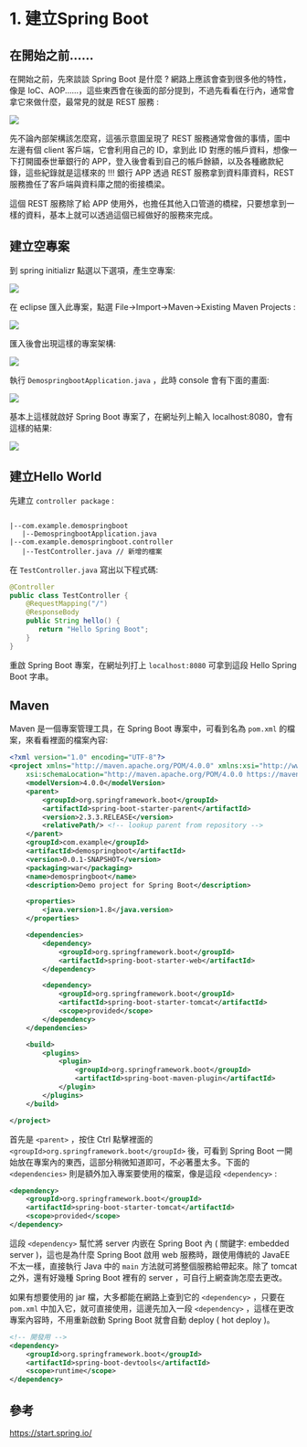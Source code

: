 # 1. 建立Spring Boot

## 在開始之前......

在開始之前，先來談談 Spring Boot 是什麼 ? 網路上應該會查到很多他的特性，像是 IoC、AOP......，這些東西會在後面的部分提到，不過先看看在行內，通常會拿它來做什麼，最常見的就是 REST 服務 :

![  ](images/1-6.png)

先不論內部架構該怎麼寫，這張示意圖呈現了 REST 服務通常會做的事情，圖中左邊有個 client 客戶端，它會利用自己的 ID，拿到此 ID 對應的帳戶資料，想像一下打開國泰世華銀行的 APP，登入後會看到自己的帳戶餘額，以及各種繳款紀錄，這些紀錄就是這樣來的 !!! 銀行 APP 透過 REST 服務拿到資料庫資料，REST 服務擔任了客戶端與資料庫之間的銜接橋梁。

這個 REST 服務除了給 APP 使用外，也擔任其他入口管道的橋樑，只要想拿到一樣的資料，基本上就可以透過這個已經做好的服務來完成。

## 建立空專案

到 spring initializr 點選以下選項，產生空專案:

![  ](images/1-1.png)

在 eclipse 匯入此專案，點選 File->Import->Maven->Existing Maven Projects :

![  ](images/1-2.png)

匯入後會出現這樣的專案架構:

![  ](images/1-3.png)

執行 `DemospringbootApplication.java` ，此時 console 會有下面的畫面:

![  ](images/1-4.png)

基本上這樣就啟好 Spring Boot 專案了，在網址列上輸入 localhost:8080，會有這樣的結果:

![  ](images/1-5.png)

## 建立Hello World

先建立 `controller package` : 

``` 

|--com.example.demospringboot
   |--DemospringbootApplication.java 
|--com.example.demospringboot.controller
   |--TestController.java // 新增的檔案
```

在 `TestController.java` 寫出以下程式碼:

``` java
@Controller
public class TestController {
    @RequestMapping("/")
    @ResponseBody
    public String hello() {
       return "Hello Spring Boot";
    }
}
```

重啟 Spring Boot 專案，在網址列打上 `localhost:8080` 可拿到這段 Hello Spring Boot 字串。

## Maven

Maven 是一個專案管理工具，在 Spring Boot 專案中，可看到名為 `pom.xml` 的檔案，來看看裡面的檔案內容:

``` xml
<?xml version="1.0" encoding="UTF-8"?>
<project xmlns="http://maven.apache.org/POM/4.0.0" xmlns:xsi="http://www.w3.org/2001/XMLSchema-instance"
	xsi:schemaLocation="http://maven.apache.org/POM/4.0.0 https://maven.apache.org/xsd/maven-4.0.0.xsd">
	<modelVersion>4.0.0</modelVersion>
	<parent>
		<groupId>org.springframework.boot</groupId>
		<artifactId>spring-boot-starter-parent</artifactId>
		<version>2.3.3.RELEASE</version>
		<relativePath/> <!-- lookup parent from repository -->
	</parent>
	<groupId>com.example</groupId>
	<artifactId>demospringboot</artifactId>
	<version>0.0.1-SNAPSHOT</version>
	<packaging>war</packaging>
	<name>demospringboot</name>
	<description>Demo project for Spring Boot</description>

	<properties>
		<java.version>1.8</java.version>
	</properties>

	<dependencies>
		<dependency>
			<groupId>org.springframework.boot</groupId>
			<artifactId>spring-boot-starter-web</artifactId>
		</dependency>

		<dependency>
			<groupId>org.springframework.boot</groupId>
			<artifactId>spring-boot-starter-tomcat</artifactId>
			<scope>provided</scope>
		</dependency>
	</dependencies>

	<build>
		<plugins>
			<plugin>
				<groupId>org.springframework.boot</groupId>
				<artifactId>spring-boot-maven-plugin</artifactId>
			</plugin>
		</plugins>
	</build>

</project>
```

首先是 `<parent>` ，按住 Ctrl 點擊裡面的 `<groupId>org.springframework.boot</groupId>` 後，可看到 Spring Boot 一開始放在專案內的東西，這部分稍微知道即可，不必著墨太多。下面的 `<dependencies>` 則是額外加入專案要使用的檔案，像是這段 `<dependency>` :

``` xml
<dependency>
    <groupId>org.springframework.boot</groupId>
    <artifactId>spring-boot-starter-tomcat</artifactId>
    <scope>provided</scope>
</dependency>
```

這段 `<dependency>` 幫忙將 server 内嵌在 Spring Boot 內 ( 關鍵字: embedded server )，這也是為什麼 Spring Boot 啟用 web 服務時，跟使用傳統的 JavaEE 不太一樣，直接執行 Java 中的 `main` 方法就可將整個服務給帶起來。除了 tomcat 之外，還有好幾種 Spring Boot 裡有的 server ，可自行上網查詢怎麼去更改。

如果有想要使用的 jar 檔，大多都能在網路上查到它的 `<dependency>` ，只要在 `pom.xml` 中加入它，就可直接使用，這邊先加入一段 `<dependency>` ，這樣在更改專案內容時，不用重新啟動 Spring Boot 就會自動 deploy ( hot deploy )。

``` xml
<!-- 開發用 -->
<dependency>
	<groupId>org.springframework.boot</groupId>
	<artifactId>spring-boot-devtools</artifactId>
	<scope>runtime</scope>
</dependency>
```

## 參考

https://start.spring.io/
